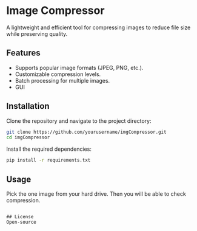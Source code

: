 # Image Compressor

A lightweight and efficient tool for compressing images to reduce file size while preserving quality.

## Features
- Supports popular image formats (JPEG, PNG, etc.).
- Customizable compression levels.
- Batch processing for multiple images.
- GUI

## Installation
Clone the repository and navigate to the project directory:
```bash
git clone https://github.com/yourusername/imgCompressor.git
cd imgCompressor
```

Install the required dependencies:
```bash
pip install -r requirements.txt
```

## Usage
Pick the one image from your hard drive.
Then you will be able to check compression.
```

## License
Open-source